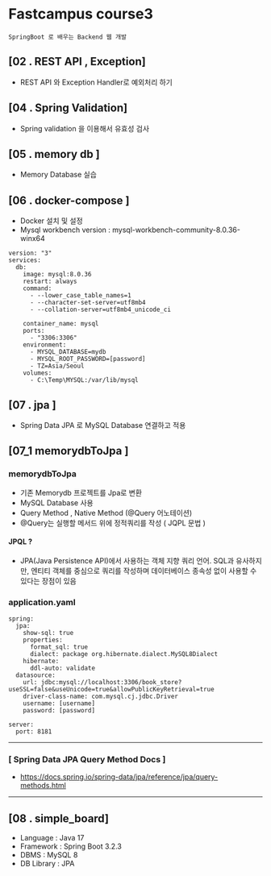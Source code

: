 # Fastcampus course3

```
SpringBoot 로 배우는 Backend 웹 개발
```

[02 . REST API , Exception]
---
* REST API 와 Exception Handler로 예외처리 하기


[04 . Spring Validation]
---
* Spring validation 을 이용해서 유효성 검사


[05 . memory db ]
---
* Memory Database 실습

[06 . docker-compose ]
---
* Docker 설치 및 설정
* Mysql workbench version : mysql-workbench-community-8.0.36-winx64
```
version: "3"
services:
  db:
    image: mysql:8.0.36
    restart: always
    command:
      - --lower_case_table_names=1
      - --character-set-server=utf8mb4
      - --collation-server=utf8mb4_unicode_ci

    container_name: mysql
    ports:
      - "3306:3306"
    environment:
      - MYSQL_DATABASE=mydb
      - MYSQL_ROOT_PASSWORD=[password]
      - TZ=Asia/Seoul
    volumes:
      - C:\Temp\MYSQL:/var/lib/mysql
```

[07 . jpa ]
---
* Spring Data JPA 로 MySQL Database 연결하고 적용

[07_1 memorydbToJpa ]
---
### memorydbToJpa
* 기존 Memorydb 프로젝트를 Jpa로 변환
* MySQL Database 사용
* Query Method , Native Method (@Query 어노테이션)
* @Query는 실행할 메서드 위에 정적쿼리를 작성 ( JQPL 문법 )
#### JPQL ?
* JPA(Java Persistence API)에서 사용하는 객체 지향 쿼리 언어. SQL과 유사하지만, 엔티티 객체를 중심으로 쿼리를 작성하며 데이터베이스 종속성 없이 사용할 수 있다는 장점이 있음
### application.yaml
```
spring:
  jpa:
    show-sql: true
    properties:
      format_sql: true
      dialect: package org.hibernate.dialect.MySQL8Dialect
    hibernate:
      ddl-auto: validate
  datasource:
    url: jdbc:mysql://localhost:3306/book_store?useSSL=false&useUnicode=true&allowPublicKeyRetrieval=true
    driver-class-name: com.mysql.cj.jdbc.Driver
    username: [username]
    password: [password]

server:
  port: 8181
```
---
### [ Spring Data JPA Query Method Docs ]
* <https://docs.spring.io/spring-data/jpa/reference/jpa/query-methods.html>
---

## [08 . simple_board]
* Language : Java 17
* Framework : Spring Boot 3.2.3
* DBMS : MySQL 8
* DB Library : JPA